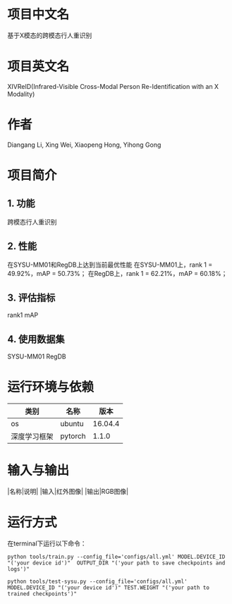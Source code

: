 # 项目中文名
基于X模态的跨模态行人重识别
# 项目英文名
XIVReID(Infrared-Visible Cross-Modal Person Re-Identification with an X Modality)
# 作者
Diangang Li, Xing Wei, Xiaopeng Hong, Yihong Gong
# 项目简介
## 1. 功能
跨模态行人重识别
## 2. 性能
在SYSU-MM01和RegDB上达到当前最优性能
在SYSU-MM01上，rank 1 = 49.92%，mAP = 50.73%；
在RegDB上，rank 1 = 62.21%，mAP = 60.18%；
## 3. 评估指标
rank1  mAP
## 4. 使用数据集
SYSU-MM01 
RegDB
# 运行环境与依赖
类别  | 名称 |  版本 |
--------- | --------| --------|
os | ubuntu |16.04.4|
深度学习框架 | pytorch | 1.1.0|

# 输入与输出
|名称|说明|
|输入|红外图像|
|输出|RGB图像|
# 运行方式
在terminal下运行以下命令：
```训练
python tools/train.py --config_file='configs/all.yml' MODEL.DEVICE_ID "('your device id')"  OUTPUT_DIR "('your path to save checkpoints and logs')"
```
```测试
python tools/test-sysu.py --config_file='configs/all.yml' MODEL.DEVICE_ID "('your device id')" TEST.WEIGHT "('your path to trained checkpoints')"
```
